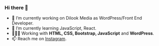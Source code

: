 ### Hi there 👋

- 🔭 I’m currently working on Dilook Media as WordPress/Front End Developer.
- 🌱 I’m currently learning JavaScript, React.
- 👨🏽‍💻  Working with **HTML, CSS, Bootstrap, JavaScript** and **WordPress**.
- 📫  Reach me on [Instagram](https://instagram.com/gaurondenis).

<!--
**dg1991/dg1991** is a ✨ _special_ ✨ repository because its `README.md` (this file) appears on your GitHub profile.

Here are some ideas to get you started:

- 👯 I’m looking to collaborate on ...
- 🤔 I’m looking for help with ...
- 💬 Ask me about ...
- 📫 How to reach me: ...
- 😄 Pronouns: ...
- ⚡ Fun fact: ...
-->
